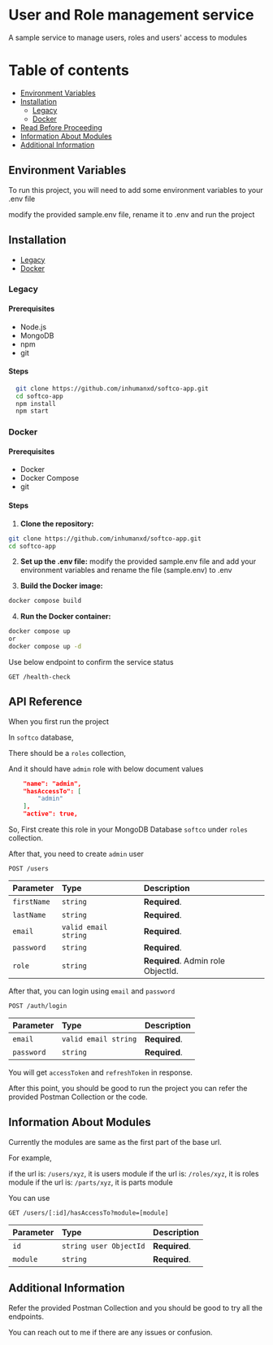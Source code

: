 # User and Role management service

A sample service to manage users, roles and users' access to modules

# Table of contents

- [Environment Variables](#environment-variables)
- [Installation](#installation)
  - [Legacy](#legacy)
  - [Docker](#docker)
- [Read Before Proceeding](#api-reference)
- [Information About Modules](#information-about-modules)
- [Additional Information](#additional-information)

## Environment Variables

To run this project, you will need to add some environment variables to your .env file

modify the provided sample.env file, rename it to .env and run the project

## Installation

- [Legacy](#legacy)
- [Docker](#docker)

### Legacy

#### Prerequisites

- Node.js
- MongoDB
- npm
- git

#### Steps

```sh
  git clone https://github.com/inhumanxd/softco-app.git
  cd softco-app
  npm install
  npm start
```

### Docker

#### Prerequisites

- Docker
- Docker Compose
- git

#### Steps

1. **Clone the repository:**

```sh
git clone https://github.com/inhumanxd/softco-app.git
cd softco-app
```

2. **Set up the .env file:**
   modify the provided sample.env file and add your environment variables and rename the file (sample.env) to .env

3. **Build the Docker image:**

```sh
docker compose build
```

4. **Run the Docker container:**

```sh
docker compose up
or
docker compose up -d
```

Use below endpoint to confirm the service status

```http
GET /health-check
```

## API Reference

When you first run the project

In `softco` database,

There should be a `roles` collection,

And it should have `admin` role with below document values

```json
    "name": "admin",
    "hasAccessTo": [
        "admin"
    ],
    "active": true,
```

So, First create this role in your MongoDB Database `softco` under `roles` collection.

After that, you need to create `admin` user

```http
POST /users
```

| Parameter   | Type                 | Description                        |
| :---------- | :------------------- | :--------------------------------- |
| `firstName` | `string`             | **Required**.                      |
| `lastName`  | `string`             | **Required**.                      |
| `email`     | `valid email string` | **Required**.                      |
| `password`  | `string`             | **Required**.                      |
| `role`      | `string`             | **Required**. Admin role ObjectId. |

After that, you can login using `email` and `password`

```http
POST /auth/login
```

| Parameter  | Type                 | Description   |
| :--------- | :------------------- | :------------ |
| `email`    | `valid email string` | **Required**. |
| `password` | `string`             | **Required**. |

You will get `accessToken` and `refreshToken` in response.

After this point, you should be good to run the project you can refer the provided Postman Collection or the code.

## Information About Modules

Currently the modules are same as the first part of the base url.

For example,

if the url is: `/users/xyz`, it is users module
if the url is: `/roles/xyz`, it is roles module
if the url is: `/parts/xyz`, it is parts module

You can use

```http
GET /users/[:id]/hasAccessTo?module=[module]
```

| Parameter | Type                   | Description   |
| :-------- | :--------------------- | :------------ |
| `id`      | `string user ObjectId` | **Required**. |
| `module`  | `string`               | **Required**. |

## Additional Information

Refer the provided Postman Collection and you should be good to try all the endpoints.

You can reach out to me if there are any issues or confusion.
